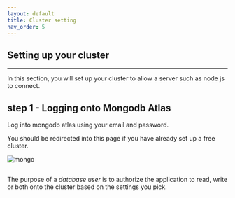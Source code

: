 ```yaml
---
layout: default
title: Cluster setting
nav_order: 5
---
```


## Setting up your cluster

----

In this section, you will set up your cluster to allow a server such as node js to connect.

## step 1 - Logging onto Mongodb Atlas

Log into mongodb atlas using your email and password.

You should be redirected into this page if you have already set up a free cluster.

![mongo](./assets/images/mongodbatlasfront.png)


##


The purpose of a *database user* is to authorize the application to read, write or both onto the cluster based on the settings you pick.
